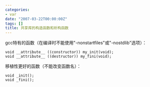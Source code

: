 ```yaml
---
categories:
- var
date: "2007-03-22T00:00:00Z"
tags: []
title: 共享库的构造函数和析构函数
---
```


gcc特有的函数（在编译时不能使用"-nonstartfiles"或"-nostdlib"选项）：

    void __attribute__ ((constructor)) my_init(void);
    void __attribute__ ((destructor)) my_fini(void);

移植性更好的函数（不能改变函数名）：

    void _init(); 
    void _fini();

